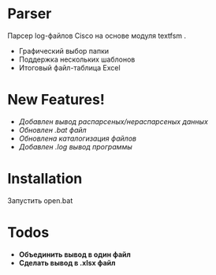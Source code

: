 # Parser
Парсер log-файлов Cisco на основе модуля textfsm   .

  - Графический выбор папки
  - Поддержка нескольких шаблонов
  - Итоговый файл-таблица Excel

# New Features!
  - *Добавлен вывод распарсеных/нераспарсеных данных*
  - *Обновлен .bat файл*
  - *Обновлена каталогизация файлов*
  - *Добавлен .log вывод программы*

# Installation

Запустить open.bat

# Todos
 - **Объединить вывод в один файл**
 - **Сделать вывод в .xlsx файл**


